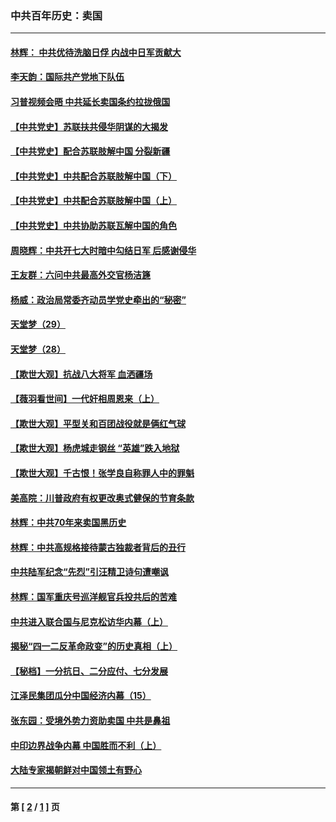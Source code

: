 ### 中共百年历史：卖国
---
#### [林辉： 中共优待洗脑日俘 内战中日军贡献大](../../pages/nf1176117/n13624644.md?11300430) 
#### [李天韵：国际共产党地下队伍](../../pages/nf1176117/n13611808.md?11300430) 
#### [习普视频会晤 中共延长卖国条约拉拢俄国](../../pages/nf1176117/n13060971.md?11300430) 
#### [【中共党史】苏联扶共侵华阴谋的大揭发](../../pages/nf1176117/n13056050.md?11300430) 
#### [【中共党史】配合苏联肢解中国 分裂新疆](../../pages/nf1176117/n13040700.md?11300430) 
#### [【中共党史】中共配合苏联肢解中国（下）](../../pages/nf1176117/n13035660.md?11300430) 
#### [【中共党史】中共配合苏联肢解中国（上）](../../pages/nf1176117/n13030262.md?11300430) 
#### [【中共党史】中共协助苏联瓦解中国的角色](../../pages/nf1176117/n13018109.md?11300430) 
#### [周晓辉：中共开七大时暗中勾结日军 后感谢侵华](../../pages/nf1176117/n12921960.md?11300430) 
#### [王友群：六问中共最高外交官杨洁篪](../../pages/nf1176117/n12836495.md?11300430) 
#### [杨威：政治局常委齐动员学党史牵出的“秘密”](../../pages/nf1176117/n12764642.md?11300430) 
#### [天堂梦（29）](../../pages/nf1176117/n12408465.md?11300430) 
#### [天堂梦（28）](../../pages/nf1176117/n12408309.md?11300430) 
#### [【欺世大观】抗战八大将军 血洒疆场](../../pages/nf1176117/n12357044.md?11300430) 
#### [【薇羽看世间】一代奸相周恩来（上）](../../pages/nf1176117/n12401109.md?11300430) 
#### [【欺世大观】平型关和百团战役就是俩红气球](../../pages/nf1176117/n12359157.md?11300430) 
#### [【欺世大观】杨虎城走钢丝 “英雄”跌入地狱](../../pages/nf1176117/n12358840.md?11300430) 
#### [【欺世大观】千古恨！张学良自称罪人中的罪魁](../../pages/nf1176117/n12358629.md?11300430) 
#### [美高院：川普政府有权更改奥式健保的节育条款](../../pages/nf1176117/n12242171.md?11300430) 
#### [林辉：中共70年来卖国黑历史](../../pages/nf1176117/n11552181.md?11300430) 
#### [林辉：中共高规格接待蒙古独裁者背后的丑行](../../pages/nf1176117/n11225005.md?11300430) 
#### [中共陆军纪念“先烈”引汪精卫诗句遭嘲讽](../../pages/nf1176117/n11153345.md?11300430) 
#### [林辉：国军重庆号巡洋舰官兵投共后的苦难](../../pages/nf1176117/n10997801.md?11300430) 
#### [中共进入联合国与尼克松访华内幕（上）](../../pages/nf1176117/n10138788.md?11300430) 
#### [揭秘“四一二反革命政变”的历史真相（上）](../../pages/nf1176117/n9996650.md?11300430) 
#### [【秘档】一分抗日、二分应付、七分发展](../../pages/nf1176117/n9331484.md?11300430) 
#### [江泽民集团瓜分中国经济内幕（15）](../../pages/nf1176117/n9268584.md?11300430) 
#### [张东园：受境外势力资助卖国 中共是鼻祖](../../pages/nf1176117/n9272480.md?11300430) 
#### [中印边界战争内幕 中国胜而不利（上）](../../pages/nf1176117/n9252458.md?11300430) 
#### [大陆专家揭朝鲜对中国领土有野心](../../pages/nf1176117/n9074056.md?11300430) 

---
#### 第 [ [2](./2.md?11300430) / [1](./1.md?11300430) ] 页
